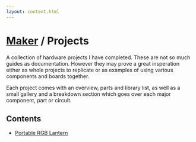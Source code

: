 ```yaml
---
layout: content.html
---
```


# [Maker][maker] / Projects
A collection of hardware projects I have completed. These are not so much guides as documentation. However they may prove a great insperation either as whole projects to replicate or as examples of using various components and boards together.

Each project comes with an overview, parts and library list, as well as a small gallery and a breakdown section which goes over each major component, part or circuit.

## Contents
- [Portable RGB Lantern][lantern]

[maker]: /maker
[lantern]: ./portable-rgb-lantern